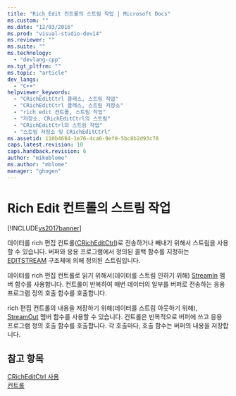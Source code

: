 ```yaml
---
title: "Rich Edit 컨트롤의 스트림 작업 | Microsoft Docs"
ms.custom: ""
ms.date: "12/03/2016"
ms.prod: "visual-studio-dev14"
ms.reviewer: ""
ms.suite: ""
ms.technology: 
  - "devlang-cpp"
ms.tgt_pltfrm: ""
ms.topic: "article"
dev_langs: 
  - "C++"
helpviewer_keywords: 
  - "CRichEditCtrl 클래스, 스트림 작업"
  - "CRichEditCtrl 클래스, 스트림 저장소"
  - "rich edit 컨트롤, 스트림 작업"
  - "저장소, CRichEditCtrl의 스트림"
  - "CRichEditCtrl의 스트림 작업"
  - "스트림 저장소 및 CRichEditCtrl"
ms.assetid: 110b4684-1e76-4ca6-9ef0-5bc8b2d93c78
caps.latest.revision: 10
caps.handback.revision: 6
author: "mikeblome"
ms.author: "mblome"
manager: "ghogen"
---
```

# Rich Edit 컨트롤의 스트림 작업
[!INCLUDE[vs2017banner](../assembler/inline/includes/vs2017banner.md)]

데이터를 rich 편집 컨트롤\([CRichEditCtrl](../mfc/reference/cricheditctrl-class.md)\)로 전송하거나 빼내기 위해서 스트림을 사용할 수 있습니다.  버퍼와 응용 프로그램에서 정의된 콜백 함수를 지정하는 [EDITSTREAM](http://msdn.microsoft.com/library/windows/desktop/bb787891) 구조체에 의해 정의된 스트림입니다.  
  
 데이터를 rich 편집 컨트롤로 읽기 위해서\(데이터를 스트림 인하기 위해\) [StreamIn](../Topic/CRichEditCtrl::StreamIn.md) 멤버 함수를 사용합니다.  컨트롤이 반복하여 매번 데이터의 일부를 버퍼로 전송하는 응용 프로그램 정의 호출 함수를 호출합니다.  
  
 rich 편집 컨트롤의 내용을 저장하기 위해\(데이터를 스트림 아웃하기 위해\), [StreamOut](../Topic/CRichEditCtrl::StreamOut.md) 멤버 함수를 사용할 수 있습니다.  컨트롤은 반복적으로 버퍼에 쓰고 응용 프로그램 정의 호출 함수를 호출합니다.  각 호출마다, 호출 함수는 버퍼의 내용을 저장합니다.  
  
## 참고 항목  
 [CRichEditCtrl 사용](../mfc/using-cricheditctrl.md)   
 [컨트롤](../mfc/controls-mfc.md)